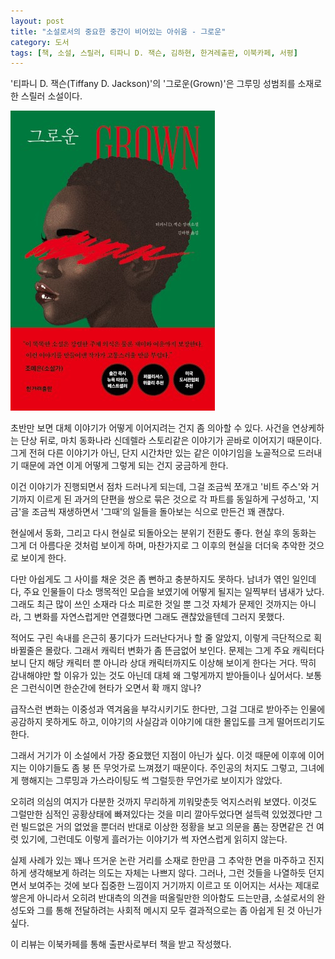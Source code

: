 ```yaml
---
layout: post
title: "소설로서의 중요한 중간이 비어있는 아쉬움 - 그로운"
category: 도서
tags: [책, 소설, 스릴러, 티파니 D. 잭슨, 김하현, 한겨레출판, 이북카페, 서평]
---
```


'티파니 D. 잭슨(Tiffany D. Jackson)'의
'그로운(Grown)'은
그루밍 성범죄를 소재로 한 스릴러 소설이다.

![표지](/images/grown-book-h480.jpg)

초반만 보면 대체 이야기가 어떻게 이어지려는 건지 좀 의아할 수 있다.
사건을 연상케하는 단상 뒤로,
마치 동화나라 신데렐라 스토리같은 이야기가 곧바로 이어지기 때문이다.
그게 전혀 다른 이야기가 아닌,
단지 시간차만 있는 같은 이야기임을 노골적으로 드러내기 때문에
과연 이게 어떻게 그렇게 되는 건지 궁금하게 한다.

이건 이야기가 진행되면서 점차 드러나게 되는데,
그걸 조금씩 쪼개고 '비트 주스'와 거기까지 이르게 된 과거의 단편을 쌍으로 묶은 것으로 각 파트를 동일하게 구성하고,
'지금'을 조금씩 재생하면서
'그때'의 일들을 돌아보는 식으로 만든건 꽤 괜찮다.

현실에서 동화, 그리고 다시 현실로 되돌아오는 분위기 전환도 좋다.
현실 후의 동화는 그게 더 아름다운 것처럼 보이게 하며,
마찬가지로 그 이후의 현실을 더더욱 추악한 것으로 보이게 한다.

다만 아쉽게도 그 사이를 채운 것은 좀 뻔하고 충분하지도 못하다.
남녀가 엮인 일인데다, 주요 인물들이 다소 맹목적인 모습을 보였기에 어떻게 될지는 일찍부터 냄새가 났다.
그래도 최근 많이 쓰인 소재라 다소 피로한 것일 뿐 그것 자체가 문제인 것까지는 아니라,
그 변화를 자연스럽게만 연결했다면 그래도 괜찮았을텐데 그러지 못했다.

적어도 구린 속내를 은근히 풍기다가 드러난다거나 할 줄 알았지,
이렇게 극단적으로 획 바뀔줄은 몰랐다.
그래서 캐릭터 변화가 좀 뜬금없어 보인다.
문제는 그게 주요 캐릭터다 보니 단지 해당 캐릭터 뿐 아니라
상대 캐릭터까지도 이상해 보이게 한다는 거다.
딱히 감내해야만 할 이유가 있는 것도 아닌데 대체 왜 그렇게까지 받아들이나 싶어서다.
보통은 그런식이면 한순간에 현타가 오면서 확 깨지 않나?

급작스런 변화는 이중성과 역겨움을 부각시키기도 한다만,
그걸 그대로 받아주는 인물에 공감하지 못하게도 하고,
이야기의 사실감과 이야기에 대한 몰입도를 크게 떨어뜨리기도 한다.

그래서 거기가 이 소설에서 가장 중요했던 지점이 아닌가 싶다.
이것 때문에 이후에 이어지는 이야기들도 좀 붕 뜬 무엇가로 느껴졌기 때문이다.
주인공의 처지도 그렇고,
그녀에게 행해지는 그루밍과 가스라이팅도 썩 그럴듯한 무언가로 보이지가 않았다.

오히려 의심의 여지가 다분한 것까지 무리하게 끼워맞춘듯 억지스러워 보였다.
이것도 그럴만한 심적인 공황상태에 빠져있다는 것을 미리 깔아두었다면 설득력 있었겠다만
그런 빌드없은 거의 없었을 뿐더러
반대로 이상한 정황을 보고 의문을 품는 장면같은 건 여럿 있기에,
그런데도 이렇게 흘러가는 이야기가 썩 자연스럽게 읽히지 않는다.

실제 사례가 있는 꽤나 뜨거운 논란 거리를 소재로 한만큼
그 추악한 면을 마주하고 진지하게 생각해보게 하려는 의도는 자체는 나쁘지 않다.
그러나, 그런 것들을 나열하듯 던지면서 보여주는 것에 보다 집중한 느낌이지
거기까지 이르고 또 이어지는 서사는 제대로 쌓은게 아니라서
오히려 반대측의 의견을 떠올릴만한 의아함도 드는만큼,
소설로서의 완성도와 그를 통해 전달하려는 사회적 메시지 모두
결과적으로는 좀 아쉽게 된 것 아닌가 싶다.



<div class="im im-info">
이 리뷰는 이북카페를 통해 출판사로부터 책을 받고 작성했다.
</div>
